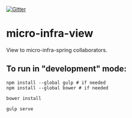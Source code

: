 [![Gitter](https://badges.gitter.im/Join%20Chat.svg)](https://gitter.im/4finance/micro-infra-view?utm_source=badge&utm_medium=badge&utm_campaign=pr-badge)

# micro-infra-view
View to micro-infra-spring collaborators.

## To run in "development" mode:
```
npm install --global gulp # if needed
npm install --global bower # if needed

bower install

gulp serve
```
